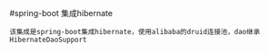#spring-boot 集成hibernate

    该集成是spring-boot集成hibernate，使用alibaba的druid连接池，dao继承HibernateDaoSupport


